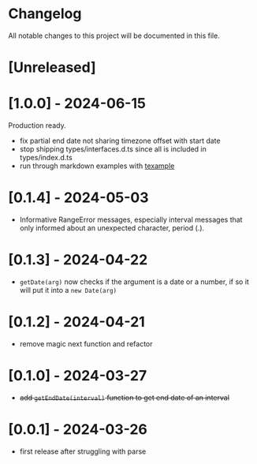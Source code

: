 # Changelog

All notable changes to this project will be documented in this file.

# [Unreleased]

# [1.0.0] - 2024-06-15

Production ready.

- fix partial end date not sharing timezone offset with start date
- stop shipping types/interfaces.d.ts since all is included in types/index.d.ts
- run through markdown examples with [texample](https://www.npmjs.com/package/texample)

# [0.1.4] - 2024-05-03

- Informative RangeError messages, especially interval messages that only informed about an unexpected character, period (.).

# [0.1.3] - 2024-04-22

- `getDate(arg)` now checks if the argument is a date or a number, if so it will put it into a `new Date(arg)`

# [0.1.2] - 2024-04-21

- remove magic next function and refactor

# [0.1.0] - 2024-03-27

- ~~add `getEndDate(interval)` function to get end date of an interval~~

# [0.0.1] - 2024-03-26

- first release after struggling with parse
